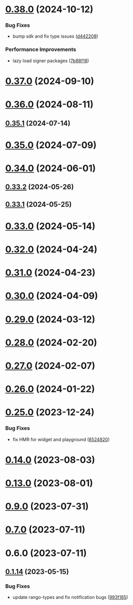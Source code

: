 # [0.38.0](https://github.com/rango-exchange/rango-client/compare/provider-taho@0.37.0...provider-taho@0.38.0) (2024-10-12)


### Bug Fixes

* bump sdk and fix type issues ([d442208](https://github.com/rango-exchange/rango-client/commit/d4422083bf5dd27d5f509ce1db7f9560d05428c8))


### Performance Improvements

* lazy load signer packages ([7b88f18](https://github.com/rango-exchange/rango-client/commit/7b88f1834f7b29b4b81ab6c81a07bb88e8ccf55c))



# [0.37.0](https://github.com/rango-exchange/rango-client/compare/provider-taho@0.36.0...provider-taho@0.37.0) (2024-09-10)



# [0.36.0](https://github.com/rango-exchange/rango-client/compare/provider-taho@0.35.1...provider-taho@0.36.0) (2024-08-11)



## [0.35.1](https://github.com/rango-exchange/rango-client/compare/provider-taho@0.35.0...provider-taho@0.35.1) (2024-07-14)



# [0.35.0](https://github.com/rango-exchange/rango-client/compare/provider-taho@0.33.2...provider-taho@0.35.0) (2024-07-09)



# [0.34.0](https://github.com/rango-exchange/rango-client/compare/provider-taho@0.33.2...provider-taho@0.34.0) (2024-06-01)



## [0.33.2](https://github.com/rango-exchange/rango-client/compare/provider-taho@0.33.1...provider-taho@0.33.2) (2024-05-26)



## [0.33.1](https://github.com/rango-exchange/rango-client/compare/provider-taho@0.33.0...provider-taho@0.33.1) (2024-05-25)



# [0.33.0](https://github.com/rango-exchange/rango-client/compare/provider-taho@0.32.0...provider-taho@0.33.0) (2024-05-14)



# [0.32.0](https://github.com/rango-exchange/rango-client/compare/provider-taho@0.31.0...provider-taho@0.32.0) (2024-04-24)



# [0.31.0](https://github.com/rango-exchange/rango-client/compare/provider-taho@0.30.0...provider-taho@0.31.0) (2024-04-23)



# [0.30.0](https://github.com/rango-exchange/rango-client/compare/provider-taho@0.29.0...provider-taho@0.30.0) (2024-04-09)



# [0.29.0](https://github.com/rango-exchange/rango-client/compare/provider-taho@0.28.0...provider-taho@0.29.0) (2024-03-12)



# [0.28.0](https://github.com/rango-exchange/rango-client/compare/provider-taho@0.27.0...provider-taho@0.28.0) (2024-02-20)



# [0.27.0](https://github.com/rango-exchange/rango-client/compare/provider-taho@0.26.0...provider-taho@0.27.0) (2024-02-07)



# [0.26.0](https://github.com/rango-exchange/rango-client/compare/provider-taho@0.25.0...provider-taho@0.26.0) (2024-01-22)



# [0.25.0](https://github.com/rango-exchange/rango-client/compare/provider-taho@0.23.0...provider-taho@0.25.0) (2023-12-24)


### Bug Fixes

* fix HMR for widget and playground ([8524820](https://github.com/rango-exchange/rango-client/commit/8524820f10cf0b8921f3db0c4f620ff98daa4103))



# [0.14.0](https://github.com/rango-exchange/rango-client/compare/provider-taho@0.13.0...provider-taho@0.14.0) (2023-08-03)



# [0.13.0](https://github.com/rango-exchange/rango-client/compare/provider-taho@0.12.0...provider-taho@0.13.0) (2023-08-01)



# [0.9.0](https://github.com/rango-exchange/rango-client/compare/provider-taho@0.8.0...provider-taho@0.9.0) (2023-07-31)



# [0.7.0](https://github.com/rango-exchange/rango-client/compare/provider-taho@0.6.0...provider-taho@0.7.0) (2023-07-11)



# 0.6.0 (2023-07-11)



## [0.1.14](https://github.com/rango-exchange/rango-client/compare/provider-taho@0.1.13...provider-taho@0.1.14) (2023-05-15)


### Bug Fixes

* update rango-types and fix notification bugs ([993f185](https://github.com/rango-exchange/rango-client/commit/993f185e0b8c5e5e15a2c65ba2d85d1f9c8daa90))



